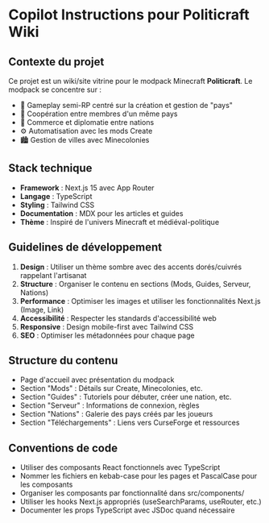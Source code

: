 # Copilot Instructions pour Politicraft Wiki

<!-- Use this file to provide workspace-specific custom instructions to Copilot. For more details, visit https://code.visualstudio.com/docs/copilot/copilot-customization#_use-a-githubcopilotinstructionsmd-file -->

## Contexte du projet
Ce projet est un wiki/site vitrine pour le modpack Minecraft **Politicraft**. Le modpack se concentre sur :
- 🏰 Gameplay semi-RP centré sur la création et gestion de "pays"
- 👥 Coopération entre membres d'un même pays  
- 💱 Commerce et diplomatie entre nations
- ⚙️ Automatisation avec les mods Create
- 🏙️ Gestion de villes avec Minecolonies

## Stack technique
- **Framework** : Next.js 15 avec App Router
- **Langage** : TypeScript
- **Styling** : Tailwind CSS
- **Documentation** : MDX pour les articles et guides
- **Thème** : Inspiré de l'univers Minecraft et médiéval-politique

## Guidelines de développement
1. **Design** : Utiliser un thème sombre avec des accents dorés/cuivrés rappelant l'artisanat
2. **Structure** : Organiser le contenu en sections (Mods, Guides, Serveur, Nations)
3. **Performance** : Optimiser les images et utiliser les fonctionnalités Next.js (Image, Link)
4. **Accessibilité** : Respecter les standards d'accessibilité web
5. **Responsive** : Design mobile-first avec Tailwind CSS
6. **SEO** : Optimiser les métadonnées pour chaque page

## Structure du contenu
- Page d'accueil avec présentation du modpack
- Section "Mods" : Détails sur Create, Minecolonies, etc.
- Section "Guides" : Tutoriels pour débuter, créer une nation, etc.
- Section "Serveur" : Informations de connexion, règles
- Section "Nations" : Galerie des pays créés par les joueurs
- Section "Téléchargements" : Liens vers CurseForge et ressources

## Conventions de code
- Utiliser des composants React fonctionnels avec TypeScript
- Nommer les fichiers en kebab-case pour les pages et PascalCase pour les composants
- Organiser les composants par fonctionnalité dans src/components/
- Utiliser les hooks Next.js appropriés (useSearchParams, useRouter, etc.)
- Documenter les props TypeScript avec JSDoc quand nécessaire
